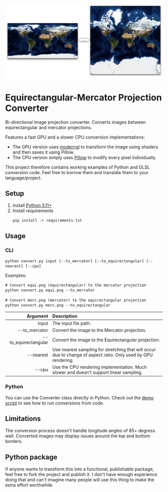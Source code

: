 ![](img/preview.png)

# Equirectangular-Mercator Projection Converter

Bi-directional image projection converter. Converts images between equirectangular and mercator projections.

Features a fast GPU and a slower CPU conversion implementations:

- The GPU version uses [moderngl](https://github.com/moderngl/moderngl) to transform the image using shaders and then saves it using Pillow.
- The CPU version simply uses [Pillow](https://github.com/python-pillow/Pillow) to modify every pixel individually.

This project therefore contains working examples of Python and GLSL conversion code. Feel free to borrow them and translate them to your language/project.

## Setup

1. Install [Python 3.11+](https://www.python.org/downloads/)
1. Install requirements
    ```
    pip install -r requirements.txt
    ```

## Usage

### CLI

```shell
python convert.py input [--to_mercator] [--to_equirectangular] [--nearest] [--cpu]
```

Examples:

```shell
# Convert equi.png (equirectangular) to the mercator projection
python convert.py equi.png --to_mercator

# Convert merc.png (mercator) to the equirectangular projection
python convert.py merc.png --to_equirectangular
```

| Argument | Description |
| --: | :-- |
| input | The input file path. |
| &#45;&#45;to_mercator | Convert the image to the Mercator projection. |
| &#45;&#45;to_equirectangular | Convert the image to the Equirectangular projection. |
| &#45;&#45;nearest | Use nearest sampling for stretching that will occur due to change of aspect ratio. Only used by GPU rendering. |
| &#45;&#45;cpu | Use the CPU rendering implementation. Much slower and doesn't support linear sampling. |

### Python

You can use the Converter class directly in Python. Check out the [demo script](demo.py) to see how to run conversions from code.

## Limitations

The conversion process doesn't handle longitude angles of 85+ degress well. Converted images may display issues around the top and bottom borders.

## Python package

If anyone wants to transform this into a functional, publishable package, feel free to fork the project and publish it. I don't have enough experience doing that and can't imagine many people will use this thing to make the extra effort worthwhile.
